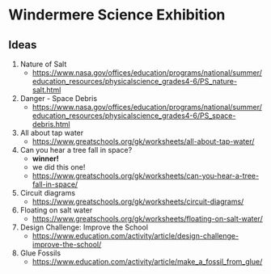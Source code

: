 # Windermere Science Exhibition
## Ideas
1. Nature of Salt
	* https://www.nasa.gov/offices/education/programs/national/summer/education_resources/physicalscience_grades4-6/PS_nature-salt.html
2. Danger - Space Debris
	* https://www.nasa.gov/offices/education/programs/national/summer/education_resources/physicalscience_grades4-6/PS_space-debris.html
3. All about tap water
	* https://www.greatschools.org/gk/worksheets/all-about-tap-water/
4. Can you hear a tree fall in space?
	* **winner!**
	* we did this one!
	* https://www.greatschools.org/gk/worksheets/can-you-hear-a-tree-fall-in-space/
5. Circuit diagrams
	* https://www.greatschools.org/gk/worksheets/circuit-diagrams/
6. Floating on salt water
	* https://www.greatschools.org/gk/worksheets/floating-on-salt-water/
7. Design Challenge: Improve the School
	* https://www.education.com/activity/article/design-challenge-improve-the-school/
8. Glue Fossils
	* https://www.education.com/activity/article/make_a_fossil_from_glue/